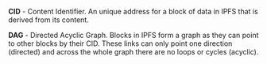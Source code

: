 **CID** - Content Identifier. An unique address for a block of data in IPFS that is derived from its content.

**DAG** - Directed Acyclic Graph. Blocks in IPFS form a graph as they can point to other blocks by their CID. These links can only point one direction (directed) and across the whole graph there are no loops or cycles (acyclic).
